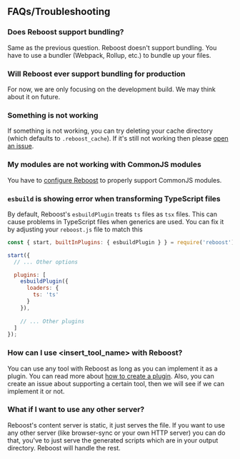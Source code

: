 ## FAQs/Troubleshooting

### Does Reboost support bundling?
Same as the previous question. Reboost doesn't support bundling. You have to use
a bundler (Webpack, Rollup, etc.) to bundle up your files.

### Will Reboost ever support bundling for production
For now, we are only focusing on the development build. We may think about it on
future.

### Something is not working
If something is not working, you can try deleting your cache directory
(which defaults to `.reboost_cache`). If it's still not working then please
[open an issue](https://github.com/sarsamurmu/reboost/issues/new).

### My modules are not working with CommonJS modules
You have to [configure Reboost](/docs/configurations.md#commonjsinterop) to properly
support CommonJS modules.

### `esbuild` is showing error when transforming TypeScript files
By default, Reboost's `esbuildPlugin` treats `ts` files as `tsx` files. This can
cause problems in TypeScript files when generics are used. You can fix it by adjusting
your `reboost.js` file to match this
```js
const { start, builtInPlugins: { esbuildPlugin } } = require('reboost');

start({
  // ... Other options

  plugins: [
    esbuildPlugin({
      loaders: {
        ts: 'ts'
      }
    }),
    
    // ... Other plugins
  ]
});
```

### How can I use <insert_tool_name> with Reboost?
You can use any tool with Reboost as long as you can implement it as a plugin. You can
read more about [how to create a plugin](/docs/plugin-api.md). Also, you can create an issue
about supporting a certain tool, then we will see if we can implement it or not.

### What if I want to use any other server?
Reboost's content server is static, it just serves the file. If you want
to use any other server (like browser-sync or your own HTTP server) you can do that,
you've to just serve the generated scripts which are in your output directory.
Reboost will handle the rest.
